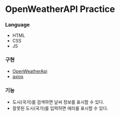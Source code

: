 # OpenWeatherAPI Practice 

### Language
- HTML
- CSS
- JS

### 구현
- [OpenWeatherApi](https://openweathermap.org/)
- [axios](https://github.com/axios/axios)

### 기능
- 도시(국가)를 검색하면 날씨 정보를 표시할 수 있다.
- 잘못된 도시(국가)를 입력하면 에러를 표시할 수 있다.

